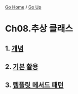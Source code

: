 [Go Home](https://github.com/devJRL/CodeLab-JAVA-Basic#codelab-java-basic) / [Go Up](../../..#2-객체-지향-프로그래밍)

# Ch08.추상 클래스

## 1. [개념](./intro)

## 2. [기본 활용](./example)

## 3. [템플릿 메서드 패턴](./template)
